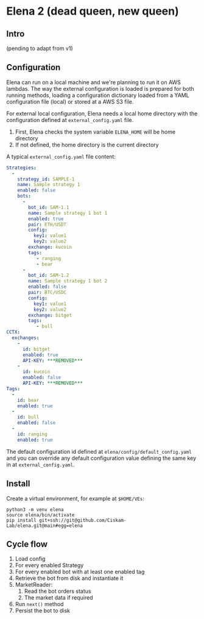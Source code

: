 # Elena 2 (dead queen, new queen)

## Intro

(pending to adapt from v1)


## Configuration

Elena can run on a local machine and we're planning to run it on AWS lambdas. The way the external configuration is loaded is prepared for both running methods, loading a configuration dictionary loaded from a YAML configuration file (local) or stored at a AWS S3 file.

For external local configuration, Elena needs a local home directory with the configuration defined at `external_config.yaml` file.
1. First, Elena checks the system variable `ELENA_HOME` will be home directory
3. If not defined, the home directory is the current directory

A typical `external_config.yaml` file content:

```yaml
Strategies:
  -
    strategy_id: SAMPLE-1
    name: Sample strategy 1
    enabled: false
    bots:
      -
        bot_id: SAM-1.1
        name: Sample strategy 1 bot 1
        enabled: true
        pair: ETH/USDT
        config:
          key1: value1
          key2: value2
        exchange: kucoin
        tags:
           - ranging
           - bear
      -
        bot_id: SAM-1.2
        name: Sample strategy 1 bot 2
        enabled: false
        pair: BTC/USDC
        config:
          key1: value1
          key2: value2
        exchange: bitget
        tags:
           - bull
CCTX:
  exchanges:
    -
      id: bitget
      enabled: true
      API-KEY: ***REMOVED***
    -
      id: kucoin
      enabled: false
      API-KEY: ***REMOVED***
Tags:
  -
    id: bear
    enabled: true
  -
    id: bull
    enabled: false
  -
    id: ranging
    enabled: true
```

The default configuration id defined at `elena/config/default_config.yaml` and you can override any default configuration value defining the same key in at `external_config.yaml`.

## Install

Create a virtual environment, for example at `$HOME/VEs`:

```shell
python3 -m venv elena
source elena/bin/activate
pip install git+ssh://git@github.com/Ciskam-Lab/elena.git@main#egg=elena
```


## Cycle flow

1. Load config
2. For every enabled Strategy
3. For every enabled bot with at least one enabled tag
4. Retrieve the bot from disk and instantiate it
5. MarketReader:
   1. Read the bot orders status
   2. The market data if required
6. Run `next()` method
7. Persist the bot to disk